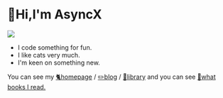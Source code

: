 # 🙂Hi,I'm AsyncX
<a href="https://asyncx.top">
  <img align="center" src="https://readme-stats-nu-topaz.vercel.app/api?username=A5yncX&show_icons=true&theme=radical" />
</a>

- I code something for fun.
- I like cats very much.
- I'm keen on something new.

You can see my [🐈homepage](https://asyncx.top) / [✏️blog](https://hi.asyncx.top) / [📖library](https://lib.asyncx.top)  and you can see [📖what books I read.](https://weread.asyncx.top)




